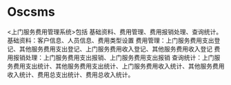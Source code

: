 # Oscsms
 <上门服务费用管理系统>包括 基础资料、费用管理、费用报销处理、查询统计。 基础资料：客户信息、人员信息、费用类型设置 费用管理：上门服务费用支出登记、其他服务费用支出登记、上门服务费用收入登记、其他服务费用收入登记 费用报销处理：上门服务费用支出报销、上门服务费用支出报销 查询统计：上门服务费用支出统计、其他服务费用支出统计、上门服务费用收入统计、其他服务费用收入统计、费用总支出统计、费用总收入统计。
